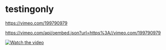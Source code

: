 # testingonly

https://vimeo.com/199790979


https://vimeo.com/api/oembed.json?url=https%3A//vimeo.com/199790979

[![Watch the video](https://raw.github.com/GabLeRoux/WebMole/master/ressources/WebMole_Youtube_Video.png)](http://youtu.be/vt5fpE0bzSY)
